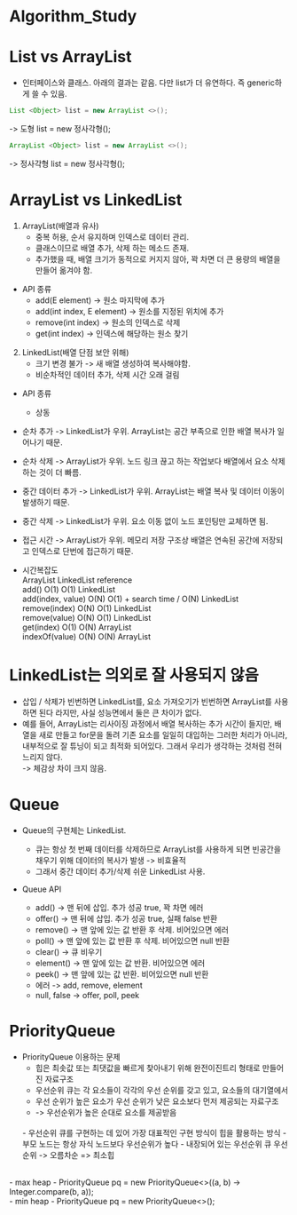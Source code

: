 # Algorithm_Study


# List vs ArrayList
* 인터페이스와 클래스. 아래의 결과는 같음. 다만 list가 더 유연하다. 즉 generic하게 쓸 수 있음.   
   
```java
List <Object> list = new ArrayList <>();
```
-> 도형 list = new 정사각형();   

```java
ArrayList <Object> list = new ArrayList <>();   
```
-> 정사각형 list = new 정사각형();   


# ArrayList vs LinkedList
1. ArrayList(배열과 유사)   
    * 중복 허용, 순서 유지하며 인덱스로 데이터 관리.   
    * 클래스이므로 배열 추가, 삭제 하는 메소드 존재.   
    * 추가했을 때, 배열 크기가 동적으로 커지지 않아, 꽉 차면 더 큰 용량의 배열을 만들어 옮겨야 함.   
   
* API 종류   
    - add(E element) -> 원소 마지막에 추가   
    - add(int index, E element) -> 원소를 지정된 위치에 추가   
    - remove(int index) -> 원소의 인덱스로 삭제   
    - get(int index) -> 인덱스에 해당하는 원소 찾기   
   
2. LinkedList(배열 단점 보안 위해)   
    * 크기 변경 불가 -> 새 배열 생성하여 복사해야함.   
    * 비순차적인 데이터 추가, 삭제 시간 오래 걸림   
   
* API 종류   
    - 상동   
   
* 순차 추가 -> LinkedList가 우위. ArrayList는 공간 부족으로 인한 배열 복사가 일어나기 때문.   
* 순차 삭제 -> ArrayList가 우위. 노드 링크 끊고 하는 작업보다 배열에서 요소 삭제하는 것이 더 빠름.   
* 중간 데이터 추가 -> LinkedList가 우위. ArrayList는 배열 복사 및 데이터 이동이 발생하기 때문.   
* 중간 삭제 -> LinkedList가 우위. 요소 이동 없이 노드 포인팅만 교체하면 됨.   
* 접근 시간 -> ArrayList가 우위. 메모리 저장 구조상 배열은 연속된 공간에 저장되고 인덱스로 단번에 접근하기 때문.   
   
* 시간복잡도   
                  ArrayList   LinkedList                        reference   
add()                O(1)        O(1)                           LinkedList   
add(index, value)    O(N)        O(1) + search time / O(N)      LinkedList   
remove(index)        O(N)        O(1)                           LinkedList   
remove(value)        O(N)        O(1)                           LinkedList   
get(index)           O(1)        O(N)                           ArrayList   
indexOf(value)       O(N)        O(N)                           ArrayList   


# LinkedList는 의외로 잘 사용되지 않음
* 삽입 / 삭제가 빈번하면 LinkedList를, 요소 가져오기가 빈번하면 ArrayList를 사용하면 된다 라지만, 사실 성능면에서 둘은 큰 차이가 없다.   
* 예를 들어, ArrayList는 리사이징 과정에서 배열 복사하는 추가 시간이 들지만, 배열을 새로 만들고 for문을 돌려 기존 요소를 일일히 대입하는 그러한 처리가 아니라, 내부적으로 잘 튜닝이 되고 최적화 되어있다. 그래서 우리가 생각하는 것처럼 전혀 느리지 않다.   
-> 체감상 차이 크지 않음.   


# Queue
* Queue의 구현체는 LinkedList.   
    - 큐는 항상 첫 번째 데이터를 삭제하므로 ArrayList를 사용하게 되면 빈공간을 채우기 위해 데이터의 복사가 발생 -> 비효율적   
    - 그래서 중간 데이터 추가/삭제 쉬운 LinkedList 사용.   
   
* Queue API   
    - add() -> 맨 뒤에 삽입. 추가 성공 true, 꽉 차면 에러   
    - offer() -> 맨 뒤에 삽입. 추가 성공 true, 실패 false 반환   
    - remove() -> 맨 앞에 있는 값 반환 후 삭제. 비어있으면 에러   
    - poll() -> 맨 앞에 있는 값 반환 후 삭제. 비어있으면 null 반환   
    - clear() -> 큐 비우기   
    - element() -> 맨 앞에 있는 값 반환. 비어있으면 에러   
    - peek() -> 맨 앞에 있는 값 반환. 비어있으면 null 반환   
    - 에러 -> add, remove, element   
    - null, false -> offer, poll, peek   


# PriorityQueue
* PriorityQueue 이용하는 문제   
    - 힙은 최솟값 또는 최댓값을 빠르게 찾아내기 위해 완전이진트리 형태로 만들어진 자료구조   
    - 우선순위 큐는 각 요소들이 각각의 우선 순위를 갖고 있고, 요소들의 대기열에서   
    - 우선 순위가 높은 요소가 우선 순위가 낮은 요소보다 먼저 제공되는 자료구조   
    - -> 우선순위가 높은 순대로 요소를 제공받음   
   <br>
    - 우선순위 큐를 구현하는 데 있어 가장 대표적인 구현 방식이 힙을 활용하는 방식   
    - 부모 노드는 항상 자식 노드보다 우선순위가 높다   
    - 내장되어 있는 우선순위 큐 우선순위 -> 오름차순 => 최소힙   
<br>
    - max heap   
    - PriorityQueue<Integer> pq = new PriorityQueue<>((a, b) -> Integer.compare(b, a));   
    <br>
    - min heap   
    - PriorityQueue<Integer> pq = new PriorityQueue<>();   